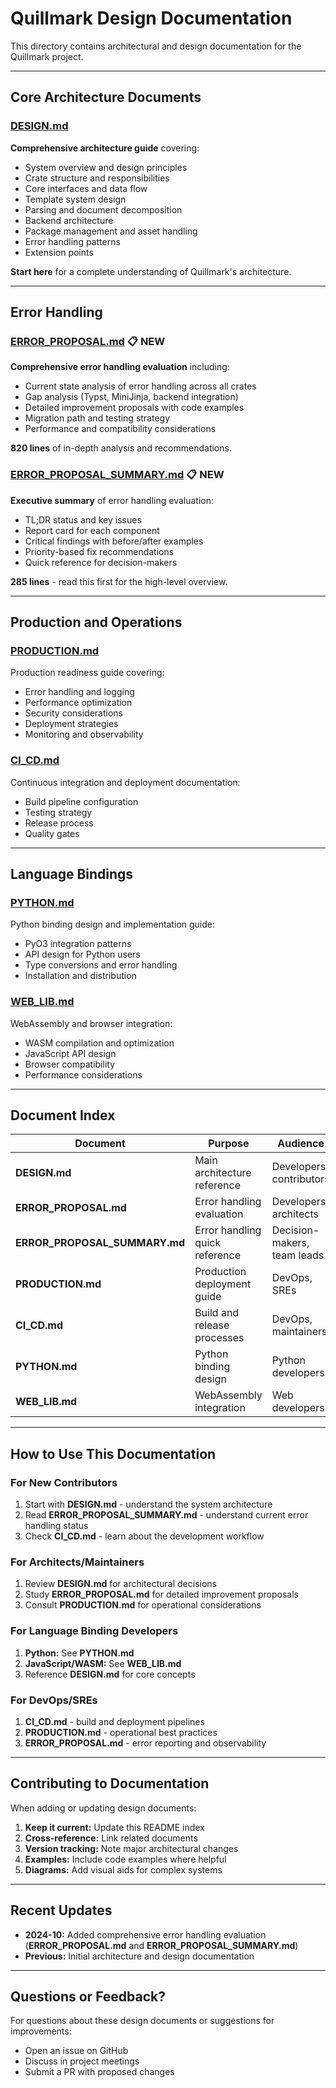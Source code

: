 # Quillmark Design Documentation

This directory contains architectural and design documentation for the Quillmark project.

---

## Core Architecture Documents

### [DESIGN.md](DESIGN.md)
**Comprehensive architecture guide** covering:
- System overview and design principles
- Crate structure and responsibilities
- Core interfaces and data flow
- Template system design
- Parsing and document decomposition
- Backend architecture
- Package management and asset handling
- Error handling patterns
- Extension points

**Start here** for a complete understanding of Quillmark's architecture.

---

## Error Handling

### [ERROR_PROPOSAL.md](ERROR_PROPOSAL.md) 📋 **NEW**
**Comprehensive error handling evaluation** including:
- Current state analysis of error handling across all crates
- Gap analysis (Typst, MiniJinja, backend integration)
- Detailed improvement proposals with code examples
- Migration path and testing strategy
- Performance and compatibility considerations

**820 lines** of in-depth analysis and recommendations.

### [ERROR_PROPOSAL_SUMMARY.md](ERROR_PROPOSAL_SUMMARY.md) 📋 **NEW**
**Executive summary** of error handling evaluation:
- TL;DR status and key issues
- Report card for each component
- Critical findings with before/after examples
- Priority-based fix recommendations
- Quick reference for decision-makers

**285 lines** - read this first for the high-level overview.

---

## Production and Operations

### [PRODUCTION.md](PRODUCTION.md)
Production readiness guide covering:
- Error handling and logging
- Performance optimization
- Security considerations
- Deployment strategies
- Monitoring and observability

### [CI_CD.md](CI_CD.md)
Continuous integration and deployment documentation:
- Build pipeline configuration
- Testing strategy
- Release process
- Quality gates

---

## Language Bindings

### [PYTHON.md](PYTHON.md)
Python binding design and implementation guide:
- PyO3 integration patterns
- API design for Python users
- Type conversions and error handling
- Installation and distribution

### [WEB_LIB.md](WEB_LIB.md)
WebAssembly and browser integration:
- WASM compilation and optimization
- JavaScript API design
- Browser compatibility
- Performance considerations

---

## Document Index

| Document | Purpose | Audience | Length |
|----------|---------|----------|--------|
| **DESIGN.md** | Main architecture reference | Developers, contributors | ~900 lines |
| **ERROR_PROPOSAL.md** | Error handling evaluation | Developers, architects | ~820 lines |
| **ERROR_PROPOSAL_SUMMARY.md** | Error handling quick reference | Decision-makers, team leads | ~285 lines |
| **PRODUCTION.md** | Production deployment guide | DevOps, SREs | ~500 lines |
| **CI_CD.md** | Build and release processes | DevOps, maintainers | ~800 lines |
| **PYTHON.md** | Python binding design | Python developers | ~900 lines |
| **WEB_LIB.md** | WebAssembly integration | Web developers | ~1000 lines |

---

## How to Use This Documentation

### For New Contributors
1. Start with **DESIGN.md** - understand the system architecture
2. Read **ERROR_PROPOSAL_SUMMARY.md** - understand current error handling status
3. Check **CI_CD.md** - learn about the development workflow

### For Architects/Maintainers
1. Review **DESIGN.md** for architectural decisions
2. Study **ERROR_PROPOSAL.md** for detailed improvement proposals
3. Consult **PRODUCTION.md** for operational considerations

### For Language Binding Developers
1. **Python:** See **PYTHON.md**
2. **JavaScript/WASM:** See **WEB_LIB.md**
3. Reference **DESIGN.md** for core concepts

### For DevOps/SREs
1. **CI_CD.md** - build and deployment pipelines
2. **PRODUCTION.md** - operational best practices
3. **ERROR_PROPOSAL.md** - error reporting and observability

---

## Contributing to Documentation

When adding or updating design documents:

1. **Keep it current:** Update this README index
2. **Cross-reference:** Link related documents
3. **Version tracking:** Note major architectural changes
4. **Examples:** Include code examples where helpful
5. **Diagrams:** Add visual aids for complex systems

---

## Recent Updates

- **2024-10:** Added comprehensive error handling evaluation (**ERROR_PROPOSAL.md** and **ERROR_PROPOSAL_SUMMARY.md**)
- **Previous:** Initial architecture and design documentation

---

## Questions or Feedback?

For questions about these design documents or suggestions for improvements:
- Open an issue on GitHub
- Discuss in project meetings
- Submit a PR with proposed changes

